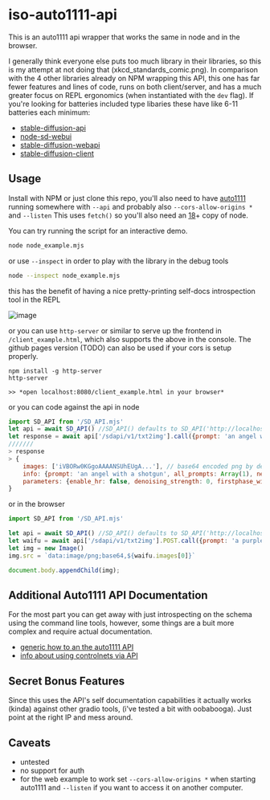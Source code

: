 # iso-auto1111-api
This is an auto1111 api wrapper that works the same in node and in the browser.

I generally think everyone else puts too much library in their libraries, so this is my attempt at not doing that (xkcd_standards_comic.png). In comparison with the 4 other libraries already on NPM wrapping this API, this one has far fewer features and lines of code, runs on both client/server, and has a much greater focus on REPL ergonomics (when instantiated with the `dev` flag). If you're looking for batteries included type libaries these have like 6-11 batteries each minimum:

- [stable-diffusion-api](https://www.npmjs.com/package/stable-diffusion-api)
- [node-sd-webui](https://www.npmjs.com/package/node-sd-webui)
- [stable-diffusion-webapi](https://www.npmjs.com/package/stable-diffusion-webapi)
- [stable-diffusion-client](https://www.npmjs.com/package/stable-diffusion-client)

## Usage

Install with NPM or just clone this repo, you'll also need to have [auto1111](https://github.com/AUTOMATIC1111/stable-diffusion-webui/) running somewhere with `--api` and probably also `--cors-allow-origins *` and `--listen` 
This uses `fetch()` so you'll also need an [18](https://nodejs.org/en/blog/announcements/v18-release-announce)+ copy of node.

You can try running the script for an interactive demo.
```bash
node node_example.mjs
```
or use `--inspect` in order to play with the library in the debug tools
```bash
node --inspect node_example.mjs
```
this has the benefit of having a nice pretty-printing self-docs introspection tool in the REPL

![image](https://user-images.githubusercontent.com/94414189/235275280-906ee9d4-4fde-4aea-b0a0-3ad3d1303173.png)

or you can use `http-server` or similar to serve up the frontend in `/client_example.html`, which also supports the above in the console. The github pages version (TODO) can also be used if your cors is setup properly.
```
npm install -g http-server
http-server

>> *open localhost:8080/client_example.html in your browser*
```
or you can code against the api in node
```js
import SD_API from '/SD_API.mjs'
let api = await SD_API() //SD_API() defaults to SD_API('http://localhost:7860')
let response = await api['/sdapi/v1/txt2img'].call({prompt: 'an angel with a shotgun'}) //nightcore remix
///////
> response
> {
    images: ['iVBORw0KGgoAAAANSUhEUgA...'], // base64 encoded png by default, probably breaks if you generate jpgs?
    info: {prompt: 'an angel with a shotgun', all_prompts: Array(1), negative_prompt: '', all_negative_prompts: Array(1), seed: 1802462605, …},
    parameters: {enable_hr: false, denoising_strength: 0, firstphase_width: 0, firstphase_height: 0, hr_scale: 2, …}
}
```
or in the browser
```js
import SD_API from '/SD_API.mjs'

let api = await SD_API() //SD_API() defaults to SD_API('http://localhost:7860')
let waifu = await api['/sdapi/v1/txt2img'].POST.call({prompt: 'a purple witch'}) //ask for a waifu
let img = new Image()
img.src = `data:image/png;base64,${waifu.images[0]}`

document.body.appendChild(img);
```

## Additional Auto1111 API Documentation

For the most part you can get away with just introspecting on the schema using the command line tools, however, some things are a buit more complex and require actual documentation.

 - [generic how to an the auto1111 API](https://github.com/AUTOMATIC1111/stable-diffusion-webui/wiki/API)
 - [info about using controlnets via API](https://github.com/Mikubill/sd-webui-controlnet/wiki/API#integrating-sdapiv12img)


## Secret Bonus Features
Since this uses the API's self documentation capabilities it actually works (kinda) against other gradio tools, (i've tested a bit with oobabooga). Just point at the right IP and mess around.

## Caveats

 - untested
 - no support for auth
 - for the web example to work set `--cors-allow-origins *` when starting auto1111 and `--listen` if you want to access it on another computer.
